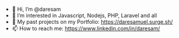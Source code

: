 - 👋 Hi, I’m @daresam
- 👀 I’m interested in Javascript, Nodejs, PHP, Laravel and all
- 💼 My past projects on my Portfolio: https://daresamuel.surge.sh/
- 📫 How to reach me: https://www.linkedin.com/in/daresam/

<!---
daresam/daresam is a ✨ special ✨ repository because its `README.md` (this file) appears on your GitHub profile.
You can click the Preview link to take a look at your changes.
--->
